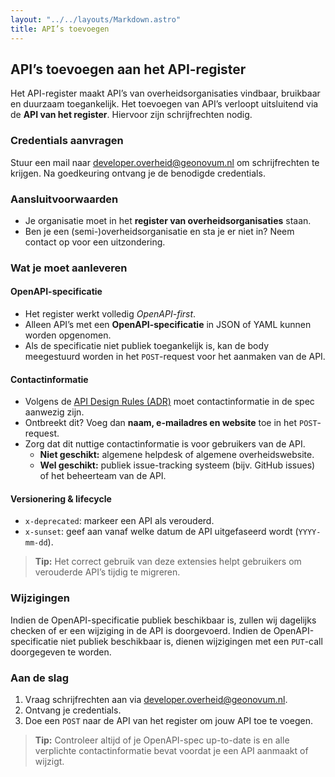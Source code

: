 ```yaml
---
layout: "../../layouts/Markdown.astro"
title: API’s toevoegen
---
```


## API’s toevoegen aan het API-register

Het API-register maakt API’s van overheidsorganisaties vindbaar, bruikbaar en duurzaam toegankelijk. Het toevoegen van API’s verloopt uitsluitend via de **API van het register**. Hiervoor zijn schrijfrechten nodig.

### Credentials aanvragen

Stuur een mail naar [developer.overheid@geonovum.nl](mailto:developer.overheid@geonovum.nl) om schrijfrechten te krijgen. Na goedkeuring ontvang je de benodigde credentials.

### Aansluitvoorwaarden

- Je organisatie moet in het **register van overheidsorganisaties** staan.  
- Ben je een (semi-)overheidsorganisatie en sta je er niet in? Neem contact op voor een uitzondering.

### Wat je moet aanleveren

#### OpenAPI-specificatie

- Het register werkt volledig *OpenAPI-first*.  
- Alleen API’s met een **OpenAPI-specificatie** in JSON of YAML kunnen worden opgenomen.
- Als de specificatie niet publiek toegankelijk is, kan de body meegestuurd worden in het `POST`-request voor het aanmaken van de API.

#### Contactinformatie

- Volgens de [API Design Rules (ADR)](https://developer.overheid.nl/kennisbank/apis/api-design-rules/) moet contactinformatie in de spec aanwezig zijn.  
- Ontbreekt dit? Voeg dan **naam, e-mailadres en website** toe in het `POST`-request.  
- Zorg dat dit nuttige contactinformatie is voor gebruikers van de API.  
  - **Niet geschikt:** algemene helpdesk of algemene overheidswebsite.  
  - **Wel geschikt:** publiek issue-tracking systeem (bijv. GitHub issues) of het beheerteam van de API.

#### Versionering & lifecycle

- `x-deprecated`: markeer een API als verouderd.  
- `x-sunset`: geef aan vanaf welke datum de API uitgefaseerd wordt (`YYYY-mm-dd`).

> **Tip:** Het correct gebruik van deze extensies helpt gebruikers om verouderde API’s tijdig te migreren.

### Wijzigingen

Indien de OpenAPI-specificatie publiek beschikbaar is, zullen wij dagelijks checken of er een wijziging in de API is doorgevoerd. Indien de OpenAPI-specificatie niet publiek beschikbaar is, dienen wijzigingen met een `PUT`-call doorgegeven te worden.

### Aan de slag

1. Vraag schrijfrechten aan via [developer.overheid@geonovum.nl](mailto:developer.overheid@geonovum.nl).  
2. Ontvang je credentials.  
3. Doe een `POST` naar de API van het register om jouw API toe te voegen.

> **Tip:** Controleer altijd of je OpenAPI-spec up-to-date is en alle verplichte contactinformatie bevat voordat je een API aanmaakt of wijzigt.
